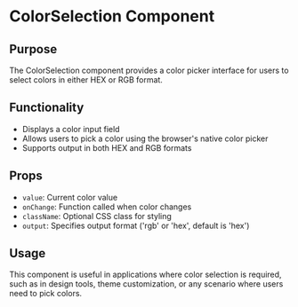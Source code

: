 # ColorSelection Component

## Purpose
The ColorSelection component provides a color picker interface for users to select colors in either HEX or RGB format.

## Functionality
- Displays a color input field
- Allows users to pick a color using the browser's native color picker
- Supports output in both HEX and RGB formats

## Props
- `value`: Current color value
- `onChange`: Function called when color changes
- `className`: Optional CSS class for styling
- `output`: Specifies output format ('rgb' or 'hex', default is 'hex')

## Usage
This component is useful in applications where color selection is required, such as in design tools, theme customization, or any scenario where users need to pick colors.